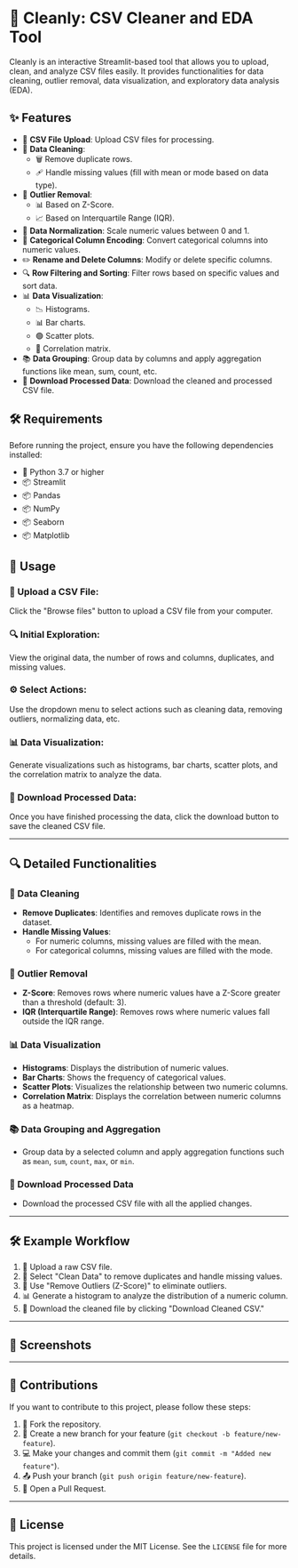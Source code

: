 # 🧹 Cleanly: CSV Cleaner and EDA Tool

Cleanly is an interactive Streamlit-based tool that allows you to upload, clean, and analyze CSV files easily. It provides functionalities for data cleaning, outlier removal, data visualization, and exploratory data analysis (EDA).

## ✨ Features

- 📂 **CSV File Upload**: Upload CSV files for processing.
- 🧹 **Data Cleaning**:
  - 🗑️ Remove duplicate rows.
  - 🩹 Handle missing values (fill with mean or mode based on data type).
- 🚫 **Outlier Removal**:
  - 📊 Based on Z-Score.
  - 📈 Based on Interquartile Range (IQR).
- 📏 **Data Normalization**: Scale numeric values between 0 and 1.
- 🔢 **Categorical Column Encoding**: Convert categorical columns into numeric values.
- ✏️ **Rename and Delete Columns**: Modify or delete specific columns.
- 🔍 **Row Filtering and Sorting**: Filter rows based on specific values and sort data.
- 📊 **Data Visualization**:
  - 📉 Histograms.
  - 📊 Bar charts.
  - 🟢 Scatter plots.
  - 🔗 Correlation matrix.
- 📚 **Data Grouping**: Group data by columns and apply aggregation functions like mean, sum, count, etc.
- 💾 **Download Processed Data**: Download the cleaned and processed CSV file.

## 🛠️ Requirements

Before running the project, ensure you have the following dependencies installed:

- 🐍 Python 3.7 or higher
- 📦 Streamlit
- 📦 Pandas
- 📦 NumPy
- 📦 Seaborn
- 📦 Matplotlib


## 📝 Usage

### 📂 Upload a CSV File:
Click the "Browse files" button to upload a CSV file from your computer.

### 🔍 Initial Exploration:
View the original data, the number of rows and columns, duplicates, and missing values.

### ⚙️ Select Actions:
Use the dropdown menu to select actions such as cleaning data, removing outliers, normalizing data, etc.

### 📊 Data Visualization:
Generate visualizations such as histograms, bar charts, scatter plots, and the correlation matrix to analyze the data.

### 💾 Download Processed Data:
Once you have finished processing the data, click the download button to save the cleaned CSV file.

---

## 🔍 Detailed Functionalities

### 🧹 Data Cleaning
- **Remove Duplicates**: Identifies and removes duplicate rows in the dataset.
- **Handle Missing Values**:
  - For numeric columns, missing values are filled with the mean.
  - For categorical columns, missing values are filled with the mode.

### 🚫 Outlier Removal
- **Z-Score**: Removes rows where numeric values have a Z-Score greater than a threshold (default: 3).
- **IQR (Interquartile Range)**: Removes rows where numeric values fall outside the IQR range.

### 📊 Data Visualization
- **Histograms**: Displays the distribution of numeric values.
- **Bar Charts**: Shows the frequency of categorical values.
- **Scatter Plots**: Visualizes the relationship between two numeric columns.
- **Correlation Matrix**: Displays the correlation between numeric columns as a heatmap.

### 📚 Data Grouping and Aggregation
- Group data by a selected column and apply aggregation functions such as `mean`, `sum`, `count`, `max`, or `min`.

### 💾 Download Processed Data
- Download the processed CSV file with all the applied changes.

---

## 🛠️ Example Workflow

1. 📂 Upload a raw CSV file.
2. 🧹 Select "Clean Data" to remove duplicates and handle missing values.
3. 🚫 Use "Remove Outliers (Z-Score)" to eliminate outliers.
4. 📊 Generate a histogram to analyze the distribution of a numeric column.
5. 💾 Download the cleaned file by clicking "Download Cleaned CSV."

---

## 📸 Screenshots

---

## 🤝 Contributions

If you want to contribute to this project, please follow these steps:

1. 🍴 Fork the repository.
2. 🌿 Create a new branch for your feature (`git checkout -b feature/new-feature`).
3. 💻 Make your changes and commit them (`git commit -m "Added new feature"`).
4. 📤 Push your branch (`git push origin feature/new-feature`).
5. 🔁 Open a Pull Request.

---

## 📜 License

This project is licensed under the MIT License. See the `LICENSE` file for more details.